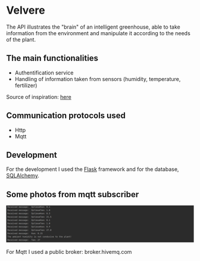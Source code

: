 # Velvere

<p>The API illustrates the "brain" of an intelligent greenhouse, able to take information from the environment and manipulate it according to the needs of the plant.</p>
<h2> The main functionalities </h2>
<ul>
	<li>Authentification service</li>
	<li>Handling of information taken from sensors (humidity, temperature, fertilizer)</li>
</ul>
<p>Source of inspiration: <a href="https://github.com/CryceTruly/bookmarker-api">here</a></p>
<h2> Communication protocols used </h2>
<ul>
	<li>Http</li>
	<li>Mqtt</li>
</ul>
<h2>Development</h2>
<p>For the development I used the <a href="https://flask.palletsprojects.com/en/2.0.x/">Flask</a> framework and for the database, <a href="https://docs.sqlalchemy.org/en/14/">SQLAlchemy</a>.</p>
<h2>Some photos from mqtt subscriber</h2>
<img src= "photos/img1.png"/>
<p>For Mqtt I used a public broker: broker.hivemq.com</p>